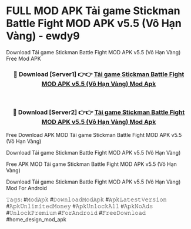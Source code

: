 # FULL MOD APK Tải game Stickman Battle Fight MOD APK v5.5 (Vô Hạn Vàng) - ewdy9
Download Tải game Stickman Battle Fight MOD APK v5.5 (Vô Hạn Vàng) Free Mod APK

<div align="center">
<h3>🔴 Download [Server1] 👉👉 <a href="https://apk-comot.site?title=Tải_game_Stickman_Battle_Fight_MOD_APK_v5.5_(Vô_Hạn_Vàng)">Tải game Stickman Battle Fight MOD APK v5.5 (Vô Hạn Vàng) Mod Apk</a></h3><br>

<h3>🔴 Download [Server2] 👉👉 <a href="https://apk-comot.site?title=Tải_game_Stickman_Battle_Fight_MOD_APK_v5.5_(Vô_Hạn_Vàng)">Tải game Stickman Battle Fight MOD APK v5.5 (Vô Hạn Vàng) Mod Apk</a></h3>
</div>


Free Download APK MOD Tải game Stickman Battle Fight MOD APK v5.5 (Vô Hạn Vàng)

Download Tải game Stickman Battle Fight MOD APK v5.5 (Vô Hạn Vàng) 

Free APK MOD Tải game Stickman Battle Fight MOD APK v5.5 (Vô Hạn Vàng) 

Download Tải game Stickman Battle Fight MOD APK v5.5 (Vô Hạn Vàng) Mod For Android

𝚃𝚊𝚐𝚜: #𝙼𝚘𝚍𝙰𝚙𝚔 #𝙳𝚘𝚠𝚗𝚕𝚘𝚊𝚍𝙼𝚘𝚍𝙰𝚙𝚔 #𝙰𝚙𝚔𝙻𝚊𝚝𝚎𝚜𝚝𝚅𝚎𝚛𝚜𝚒𝚘𝚗 #𝙰𝚙𝚔𝚄𝚗𝚕𝚒𝚖𝚒𝚝𝚎𝚍𝙼𝚘𝚗𝚎𝚢 #𝙰𝚙𝚔𝚄𝚗𝚕𝚘𝚌𝚔𝙰𝚕𝚕 #𝙰𝚙𝚔𝙽𝚘𝙰𝚍𝚜 #𝚄𝚗𝚕𝚘𝚌𝚔𝙿𝚛𝚎𝚖𝚒𝚞𝚖 #𝙵𝚘𝚛𝙰𝚗𝚍𝚛𝚘𝚒𝚍 #𝙵𝚛𝚎𝚎𝙳𝚘𝚠𝚗𝚕𝚘𝚊𝚍 #home_design_mod_apk